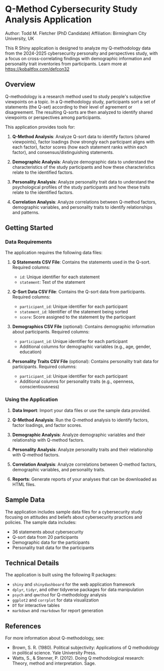 # Q-Method Cybersecurity Study Analysis Application
Author: Todd M. Fletcher (PhD Candidate)
Affiliation: Birmingham City University, UK

This R Shiny application is designed to analyze my Q-methodology data from the 2024-2025 cybersecurity personalty and perspectives study, with a focus on cross-correlating findings with demographic information and personality trait inventories from participants. Learn more at https://kobaltfox.com/defcon32

## Overview

Q-methodology is a research method used to study people's subjective viewpoints on a topic. In a Q-methodology study, participants sort a set of statements (the Q-set) according to their level of agreement or disagreement. The resulting Q-sorts are then analyzed to identify shared viewpoints or perspectives among participants.

This application provides tools for:

1. **Q-Method Analysis**: Analyze Q-sort data to identify factors (shared viewpoints), factor loadings (how strongly each participant aligns with each factor), factor scores (how each statement ranks within each factor), and consensus/distinguishing statements.

2. **Demographic Analysis**: Analyze demographic data to understand the characteristics of the study participants and how these characteristics relate to the identified factors.

3. **Personality Analysis**: Analyze personality trait data to understand the psychological profiles of the study participants and how these traits relate to the identified factors.

4. **Correlation Analysis**: Analyze correlations between Q-method factors, demographic variables, and personality traits to identify relationships and patterns.

## Getting Started

### Data Requirements

The application requires the following data files:

1. **Q Statements CSV File**: Contains the statements used in the Q-sort. Required columns:
   - `id`: Unique identifier for each statement
   - `statement`: Text of the statement

2. **Q-Sort Data CSV File**: Contains the Q-sort data from participants. Required columns:
   - `participant_id`: Unique identifier for each participant
   - `statement_id`: Identifier of the statement being sorted
   - `score`: Score assigned to the statement by the participant

3. **Demographics CSV File** (optional): Contains demographic information about participants. Required columns:
   - `participant_id`: Unique identifier for each participant
   - Additional columns for demographic variables (e.g., age, gender, education)

4. **Personality Traits CSV File** (optional): Contains personality trait data for participants. Required columns:
   - `participant_id`: Unique identifier for each participant
   - Additional columns for personality traits (e.g., openness, conscientiousness)

### Using the Application

1. **Data Import**: Import your data files or use the sample data provided.

2. **Q-Method Analysis**: Run the Q-method analysis to identify factors, factor loadings, and factor scores.

3. **Demographic Analysis**: Analyze demographic variables and their relationship with Q-method factors.

4. **Personality Analysis**: Analyze personality traits and their relationship with Q-method factors.

5. **Correlation Analysis**: Analyze correlations between Q-method factors, demographic variables, and personality traits.

6. **Reports**: Generate reports of your analyses that can be downloaded as HTML files.

## Sample Data

The application includes sample data files for a cybersecurity study focusing on attitudes and beliefs about cybersecurity practices and policies. The sample data includes:

- 36 statements about cybersecurity
- Q-sort data from 20 participants
- Demographic data for the participants
- Personality trait data for the participants

## Technical Details

The application is built using the following R packages:

- `shiny` and `shinydashboard` for the web application framework
- `dplyr`, `tidyr`, and other tidyverse packages for data manipulation
- `psych` and `qmethod` for Q-methodology analysis
- `ggplot2` and `corrplot` for data visualization
- `DT` for interactive tables
- `markdown` and `rmarkdown` for report generation

## References

For more information about Q-methodology, see:

- Brown, S. R. (1980). Political subjectivity: Applications of Q methodology in political science. Yale University Press.
- Watts, S., & Stenner, P. (2012). Doing Q methodological research: Theory, method and interpretation. Sage.
